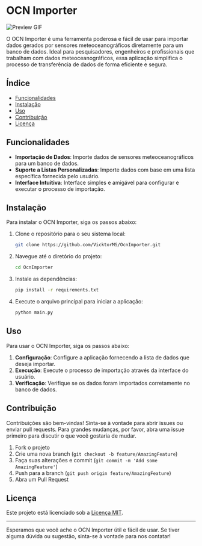 # OCN Importer


![Preview GIF](docs/project_preview.gif)

O OCN Importer é uma ferramenta poderosa e fácil de usar para importar dados gerados por sensores meteoceanográficos diretamente para um banco de dados. Ideal para pesquisadores, engenheiros e profissionais que trabalham com dados meteoceanográficos, essa aplicação simplifica o processo de transferência de dados de forma eficiente e segura.

## Índice

- [Funcionalidades](#funcionalidades)
- [Instalação](#instalação)
- [Uso](#uso)
- [Contribuição](#contribuição)
- [Licença](#licença)

## Funcionalidades

- **Importação de Dados**: Importe dados de sensores meteoceanográficos para um banco de dados.
- **Suporte a Listas Personalizadas**: Importe dados com base em uma lista específica fornecida pelo usuário.
- **Interface Intuitiva**: Interface simples e amigável para configurar e executar o processo de importação.

## Instalação

Para instalar o OCN Importer, siga os passos abaixo:

1. Clone o repositório para o seu sistema local:

    ```bash
    git clone https://github.com/VicktorMS/OcnImporter.git
    ```

2. Navegue até o diretório do projeto:

    ```bash
    cd OcnImporter
    ```

3. Instale as dependências:

    ```bash
    pip install -r requirements.txt
    ```

4. Execute o arquivo principal para iniciar a aplicação:

    ```bash
    python main.py
    ```

## Uso

Para usar o OCN Importer, siga os passos abaixo:

1. **Configuração**: Configure a aplicação fornecendo a lista de dados que deseja importar.
2. **Execução**: Execute o processo de importação através da interface do usuário.
3. **Verificação**: Verifique se os dados foram importados corretamente no banco de dados.

## Contribuição

Contribuições são bem-vindas! Sinta-se à vontade para abrir issues ou enviar pull requests. Para grandes mudanças, por favor, abra uma issue primeiro para discutir o que você gostaria de mudar.

1. Fork o projeto
2. Crie uma nova branch (`git checkout -b feature/AmazingFeature`)
3. Faça suas alterações e commit (`git commit -m 'Add some AmazingFeature'`)
4. Push para a branch (`git push origin feature/AmazingFeature`)
5. Abra um Pull Request

## Licença

Este projeto está licenciado sob a [Licença MIT](LICENSE).

---

Esperamos que você ache o OCN Importer útil e fácil de usar. Se tiver alguma dúvida ou sugestão, sinta-se à vontade para nos contatar!

